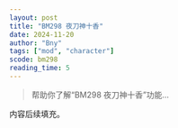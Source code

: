 ```yaml
---
layout: post
title: "BM298 夜刀神十香"
date: 2024-11-20
author: "Bny"
tags: ["mod", "character"]
scode: bm298
reading_time: 5
---
```


> 帮助你了解“BM298 夜刀神十香”功能...

内容后续填充。
